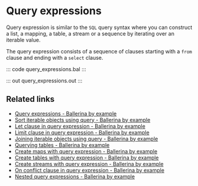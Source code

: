 # Query expressions

Query expression is similar to the `SQL` query syntax where you can construct a list, a mapping, a table, a stream or a sequence by iterating over an iterable value.

The query expression consists of a sequence of clauses starting with a `from` clause and ending with a `select` clause.

::: code query_expressions.bal :::

::: out query_expressions.out :::

## Related links
- [Query expressions - Ballerina by example](/learn/by-example/query-expressions)
- [Sort iterable objects using query - Ballerina by example](/learn/by-example/sort-iterable-objects)
- [Let clause in query expression - Ballerina by example](/learn/by-example/let-clause)
- [Limit clause in query expression - Ballerina by example](/learn/by-example/limit-clause)
- [Joining iterable objects using query - Ballerina by example](/learn/by-example/joining-iterable-objects)
- [Querying tables - Ballerina by example](/learn/by-example/querying-tables)
- [Create maps with query expression - Ballerina by example](/learn/by-example/create-maps-with-query)
- [Create tables with query expression - Ballerina by example](/learn/by-example/create-tables-with-query)
- [Create streams with query expression - Ballerina by example](/learn/by-example/create-streams-with-query)
- [On conflict clause in query expression - Ballerina by example](/learn/by-example/on-conflict-clause)
- [Nested query expressions - Ballerina by example](/learn/by-example/nested-query-expressions)
